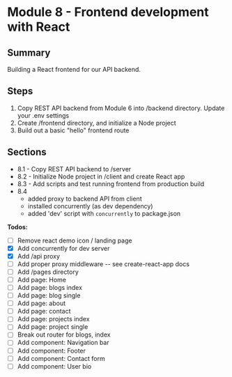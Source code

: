 # Module 8 - Frontend development with React

## Summary

Building a React frontend for our API backend.

## Steps

1. Copy REST API backend from Module 6 into /backend directory. Update your .env settings
2. Create /frontend directory, and initialize a Node project
3. Build out a basic "hello" frontend route

## Sections

- 8.1 - Copy REST API backend to /server
- 8.2 - Initialize Node project in /client and create React app
- 8.3 - Add scripts and test running frontend from production build
- 8.4
  - added proxy to backend API from client
  - installed concurrently (as dev dependency)
  - added 'dev' script with `concurrently` to package.json

**Todos:**

- [ ] Remove react demo icon / landing page
- [x] Add concurrently for dev server
- [x] Add /api proxy
- [ ] Add proper proxy middleware -- see create-react-app docs
- [ ] Add /pages directory
- [ ] Add page: Home
- [ ] Add page: blogs index
- [ ] Add page: blog single
- [ ] Add page: about
- [ ] Add page: contact
- [ ] Add page: projects index
- [ ] Add page: project single
- [ ] Break out router for blogs, index
- [ ] Add component: Navigation bar
- [ ] Add component: Footer
- [ ] Add component: Contact form
- [ ] Add component: User bio
